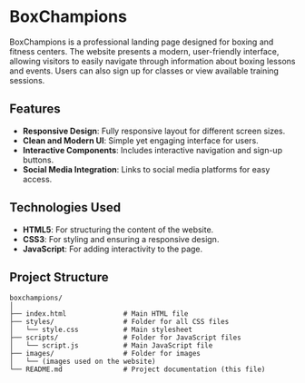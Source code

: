 # BoxChampions

BoxChampions is a professional landing page designed for boxing and fitness centers. The website presents a modern, user-friendly interface, allowing visitors to easily navigate through information about boxing lessons and events. Users can also sign up for classes or view available training sessions.

## Features

- **Responsive Design**: Fully responsive layout for different screen sizes.
- **Clean and Modern UI**: Simple yet engaging interface for users.
- **Interactive Components**: Includes interactive navigation and sign-up buttons.
- **Social Media Integration**: Links to social media platforms for easy access.

## Technologies Used

- **HTML5**: For structuring the content of the website.
- **CSS3**: For styling and ensuring a responsive design.
- **JavaScript**: For adding interactivity to the page.

## Project Structure

```plaintext
boxchampions/
│
├── index.html              # Main HTML file
├── styles/                 # Folder for all CSS files
│   └── style.css           # Main stylesheet
├── scripts/                # Folder for JavaScript files
│   └── script.js           # Main JavaScript file
├── images/                 # Folder for images
│   └── (images used on the website)
└── README.md               # Project documentation (this file)
